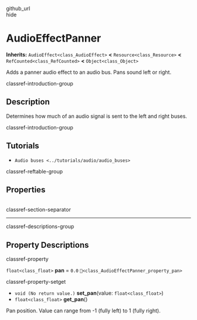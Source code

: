 github\_url  
hide

# AudioEffectPanner

**Inherits:** `AudioEffect<class_AudioEffect>` **&lt;**
`Resource<class_Resource>` **&lt;** `RefCounted<class_RefCounted>`
**&lt;** `Object<class_Object>`

Adds a panner audio effect to an audio bus. Pans sound left or right.

classref-introduction-group

## Description

Determines how much of an audio signal is sent to the left and right
buses.

classref-introduction-group

## Tutorials

-   `Audio buses <../tutorials/audio/audio_buses>`

classref-reftable-group

## Properties

<table>
<tbody>
<tr>
</tr>
</tbody>
</table>

classref-section-separator

------------------------------------------------------------------------

classref-descriptions-group

## Property Descriptions

classref-property

`float<class_float>` **pan** = `0.0`
`🔗<class_AudioEffectPanner_property_pan>`

classref-property-setget

-   `void (No return value.)` **set\_pan**(value: `float<class_float>`)
-   `float<class_float>` **get\_pan**()

Pan position. Value can range from -1 (fully left) to 1 (fully right).
